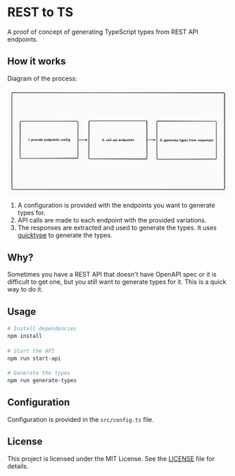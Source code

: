 # REST to TS

A proof of concept of generating TypeScript types from REST API endpoints.

## How it works

Diagram of the process:

![REST to TS diagram](./_docs/diagram.png)

1. A configuration is provided with the endpoints you want to generate types for.
2. API calls are made to each endpoint with the provided variations.
3. The responses are extracted and used to generate the types. It uses [quicktype](https://github.com/glideapps/quicktype) to generate the types.

## Why?

Sometimes you have a REST API that doesn't have OpenAPI spec or it is difficult to get one, but you still want to generate types for it. This is a quick way to do it.

## Usage

```bash
# Install dependencies
npm install

# Start the API
npm run start-api

# Generate the types
npm run generate-types
```

## Configuration

Configuration is provided in the `src/config.ts` file.

## License

This project is licensed under the MIT License. See the [LICENSE](LICENSE) file for details.
